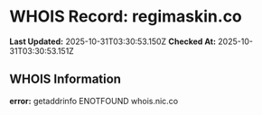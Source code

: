 # WHOIS Record: regimaskin.co

**Last Updated:** 2025-10-31T03:30:53.150Z
**Checked At:** 2025-10-31T03:30:53.151Z

## WHOIS Information

**error:** getaddrinfo ENOTFOUND whois.nic.co

